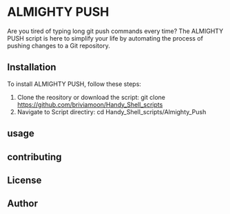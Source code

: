 # ALMIGHTY PUSH

Are you tired of typing long git push commands every time? The ALMIGHTY PUSH script is here to simplify your life by automating the process of pushing changes to a Git repository.

## Installation 

To install ALMIGHTY PUSH, follow these steps:
1. Clone the reository or download the script: git clone https://github.com/briviamoon/Handy_Shell_scripts
2. Navigate to Script directiry: cd Handy_Shell_scripts/Almighty_Push
## usage
## contributing
## License
## Author
